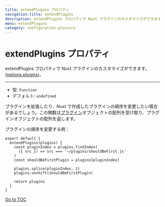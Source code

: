 ```yaml
---
title: extendPlugins プロパティ
navigation.title: extendPlugins
description: extendPlugins プロパティで Nuxt プラグインのカスタマイズができます。
menu: extendPlugins
category: configuration-glossary
---
```

# extendPlugins プロパティ

extendPlugins プロパティで Nuxt プラグインのカスタマイズができます。([options.plugins](./configuration-glossary/configuration-plugins))。

---

- 型: `Function`
- デフォルト: `undefined`

プラグインを拡張したり、Nuxt で作成したプラグインの順序を変更したい場合があるでしょう。この関数は[プラグイン](./configuration-glossary/configuration-plugins)オブジェクトの配列を受け取り、プラグインオブジェクトの配列を返します。

プラグインの順序を変更する例：

```js{}[nuxt.config.js]
export default {
  extendPlugins(plugins) {
    const pluginIndex = plugins.findIndex(
      ({ src }) => src === '~/plugins/shouldBeFirst.js'
    )
    const shouldBeFirstPlugin = plugins[pluginIndex]

    plugins.splice(pluginIndex, 1)
    plugins.unshift(shouldBeFirstPlugin)

    return plugins
  }
}
```
<span style='float: footnote;'><a href="../index.html#toc">Go to TOC</a></span>
